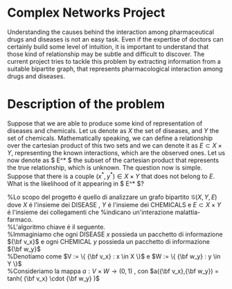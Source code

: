 # Complex Networks Project
Understanding the causes behind the interaction among pharmaceutical drugs and diseases is not an easy task. 
Even if the expertise of doctors can certainly build some level of intuition, it is important to understand that those kind of relationship may be subtle and difficult to discover.
The current project tries to tackle this problem by extracting information from a suitable bipartite graph, that represents pharmacological interaction among drugs and diseases.

# Description of the problem
Suppose that we are able to produce some kind of representation of diseases and chemicals. Let us denote as $X$ the set of diseases, and $Y$ the set of chemicals.
Mathematically speaking, we can define a relationship over the cartesian product of this two sets and we can denote it as $E \subset X \times Y$, representing the known interactions, which are the observed ones.
Let us now denote as $ E^* $ the subset of the cartesian product that represents the true relationship, which is unknown.
The question now is simple. Suppose that there is a couple $(x^*, y^*) \in X \times Y$ that does not belong to $E$. What is the likelihood of it appearing in $ E^* $?




%Lo scopo del progetto é quello di analizzare un grafo bipartito $\mathcal G(X,Y,E)$ dove $X$ é l'insieme dei DISEASE , $Y$ é l'insieme dei CHEMICALS e $E \subset X \times Y$ é l'insieme dei collegamenti che %indicano un'interazione malattia-farmaco.<br>
%L'algoritmo chiave é il seguente.<br>
%Immaginiamo che ogni DISEASE $x$ possieda un pacchetto di informazione ${\bf v_x}$ e ogni CHEMICAL $y$ possieda un pacchetto di informazione ${\bf w_y}$ <br>
%Denotiamo come $V := \{ {\bf v_x} : x \in X \}$ e $W := \{ {\bf w_y} : y \in Y \}$ <br>
%Consideriamo la mappa $a : V \times W \rightarrow (0,1)$ , con $a({\bf v_x},{\bf w_y}) = tanh( {\bf v_x} \cdot {\bf w_y} )$
